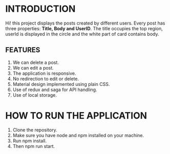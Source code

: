 # INTRODUCTION

Hi! this project displays the posts created by different users. Every post has three properties: **Title, Body and UserID**. The title occupies the top region, userId is displayed in the circle and the white part of card contains body. 

## FEATURES

1.	We can delete a post.
2.	We can edit a post.
3.	The application is responsive.
4.	No redirection to edit or delete.
5.	Material design implemented using plain CSS.
6.	Use of redux and saga for API handling.
7.	Use of local storage.

# HOW TO RUN THE APPLICATION

1. Clone the repository.
2. Make sure you have node and npm installed on your machine.
3. Run npm install.
4. Then npm run start.

